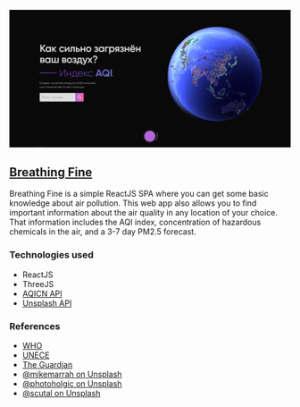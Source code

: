 ![Site banner](./site-banner.png)

## [Breathing Fine](https://breathing-fine.vercel.app)

Breathing Fine is a simple ReactJS SPA where you can get some basic knowledge about air pollution. This web app also allows you to find important information about the air quality in any location of your choice. That information includes the AQI index, concentration of hazardous chemicals in the air, and a 3-7 day PM2.5 forecast.

### Technologies used
* ReactJS
* ThreeJS
* [AQICN API](https://aqicn.org/api/)
* [Unsplash API](https://unsplash.com/developers)

### References
* [WHO](https://www.who.int/ru/news-room/fact-sheets/detail/ambient-(outdoor)-air-quality-and-health)
* [UNECE](https://unece.org/ru/air-pollution-and-health)
* [The Guardian](https://www.theguardian.com/environment/2020/apr/11/positively-alpine-disbelief-air-pollution-falls-lockdown-coronavirus)
* [@mikemarrah on Unsplash](https://unsplash.com/@mikemarrah)
* [@photoholgic on Unsplash](https://unsplash.com/@photoholgic)
* [@scutal on Unsplash](https://unsplash.com/@scutal)
